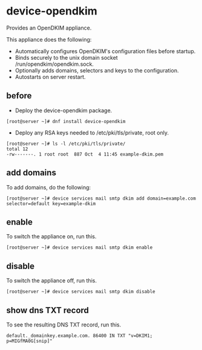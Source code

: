 # device-opendkim
Provides an OpenDKIM appliance.

This appliance does the following:

- Automatically configures OpenDKIM's configuration files before startup.
- Binds securely to the unix domain socket /run/opendkim/opendkim.sock.
- Optionally adds domains, selectors and keys to the configuration.
- Autostarts on server restart.

## before

- Deploy the device-opendkim package.

```
[root@server ~]# dnf install device-opendkim
```

- Deploy any RSA keys needed to /etc/pki/tls/private, root only.

```
[root@server ~]# ls -l /etc/pki/tls/private/
total 12
-rw-------. 1 root root  887 Oct  4 11:45 example-dkim.pem
```

## add domains

To add domains, do the following:

```
[root@server ~]# device services mail smtp dkim add domain=example.com selector=default key=example-dkim
```

## enable

To switch the appliance on, run this.

```
[root@server ~]# device services mail smtp dkim enable 
```

## disable

To switch the appliance off, run this.

```
[root@server ~]# device services mail smtp dkim disable  
```

## show dns TXT record

To see the resulting DNS TXT record, run this.

```
default._domainkey.example.com. 86400 IN TXT "v=DKIM1; p=MIGfMA0G[snip]"
```

